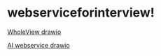 # webserviceforinterview!

[WholeView drawio](https://github.com/jlam1983/webserviceforinterview/assets/132024996/268dddcc-1cbd-42f5-839e-67667992625a)

[AI webservice drawio](https://github.com/jlam1983/webserviceforinterview/assets/132024996/85a5c1f8-a364-452d-89af-ebf8a4e563e9)
